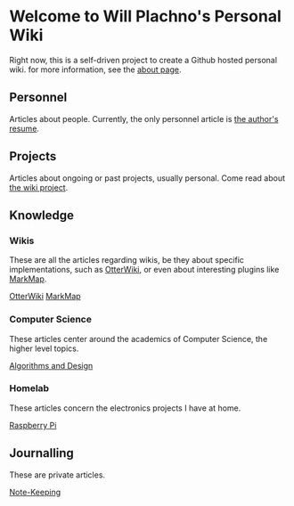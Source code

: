 # Welcome to Will Plachno's Personal Wiki

Right now, this is a self-driven project to create a Github hosted personal wiki. for more information, see the [about page](about.md).

## Personnel

Articles about people. Currently, the only personnel article is [the author's resume](wpresume.md). 

## Projects

Articles about ongoing or past projects, usually personal. Come read about [the wiki project](project_wiki.md).

<!---
### Family Profiles
--->

## Knowledge

<!---
### Computing

#### Software

##### Programming Languages

##### Server Software

--->

### Wikis

These are all the articles regarding wikis, be they about specific implementations, such as [OtterWiki](otterwiki.md), or even about interesting plugins like [MarkMap](markmap.md).

[OtterWiki](otterwiki.md)
[MarkMap](markmap.md)

<!---
##### Operating Systems
--->

### Computer Science

These articles center around the academics of Computer Science, the higher level topics.

[Algorithms and Design](algorithmanddesign.md)

### Homelab

These articles concern the electronics projects I have at home. 

[Raspberry Pi](raspberrypi.md) 

## Journalling

These are private articles. 

[Note-Keeping](notekeeping.md)

